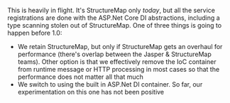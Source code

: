 <!--title:IoC Container Integration-->

This is heavily in flight. It's StructureMap only *today*, but all the service registrations
are done with the ASP.Net Core DI abstractions, including a type scanning stolen out of
StructureMap. One of three things is going to happen before 1.0:

* We retain StructureMap, but only if StructureMap gets an overhaul for performance (there's
  overlap between the Jasper & StructureMap teams). Other option is that we effectively remove
  the IoC container from runtime message or HTTP processing in most cases so that the performance
  does not matter all that much
* We switch to using the built in ASP.Net DI container. So far, our experimentation on this one
  has not been positive
